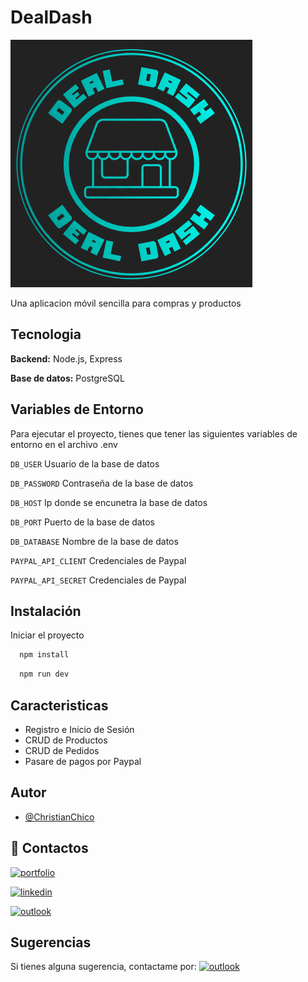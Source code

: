 # DealDash
![Logo](img/logo.png)

Una aplicacion móvil sencilla para compras y productos

## Tecnologia

**Backend:** Node.js, Express

**Base de datos:** PostgreSQL

## Variables de Entorno

Para ejecutar el proyecto, tienes que tener las siguientes variables de entorno en el archivo .env

`DB_USER` Usuario de la base de datos

`DB_PASSWORD` Contraseña de la base de datos

`DB_HOST` Ip donde se encunetra la base de datos

`DB_PORT` Puerto de la base de datos

`DB_DATABASE` Nombre de la base de datos

`PAYPAL_API_CLIENT` Credenciales de Paypal

`PAYPAL_API_SECRET` Credenciales de Paypal




## Instalación

Iniciar el proyecto

```bash
  npm install
```

```bash
  npm run dev
```
## Caracteristicas

- Registro e Inicio de Sesión
- CRUD de Productos
- CRUD de Pedidos 
- Pasare de pagos por Paypal


## Autor

- [@ChristianChico](https://github.com/ChristianCLop)


## 🔗 Contactos
[![portfolio](https://img.shields.io/badge/Mi_Portafolio-000?style=flat&logo=ko-fi&logoColor=white)](https://katherineoelsner.com/)

[![linkedin](https://img.shields.io/badge/linkedin-0A66C2?style=flat&logo=linkedin&logoColor=white)](https://linkedin.com/in/christian-chico-lópez-708601309)

[![outlook](https://img.shields.io/badge/Microsoft_Outlook-blue?style=flat-square&logo=microsoft-outlook&logoColor=white)](mailto:christian.chico@hotmail.com)


## Sugerencias

Si tienes alguna sugerencia, contactame por: [![outlook](https://img.shields.io/badge/Microsoft_Outlook-blue?style=flat-square&logo=microsoft-outlook&logoColor=white)](mailto:christian.chico@hotmail.com)

